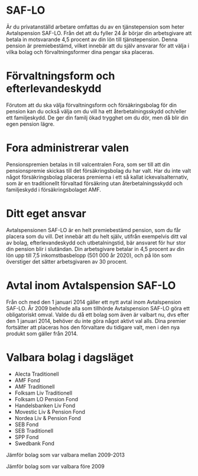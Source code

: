 # SAF-LO

Är du privatanställd arbetare omfattas du av en tjänstepension som heter Avtalspension SAF-LO. Från det att du fyller 24 år börjar din arbetsgivare att betala in motsvarande 4,5 procent av din lön till tjänstepension. Denna pension är premiebestämd, vilket innebär att du själv ansvarar för att välja i vilka bolag och förvaltningsformer dina pengar ska placeras.

# Förvaltningsform och efterlevandeskydd
Förutom att du ska välja förvaltningsform och försäkringsbolag för din pension kan du också välja om du vill ha ett återbetalningsskydd och/eller ett familjeskydd. De ger din familj ökad trygghet om du dör, men då blir din egen pension lägre.

# Fora administrerar valen
Pensionspremien betalas in till valcentralen Fora, som ser till att din pensionspremie skickas till det försäkringsbolag du har valt. Har du inte valt något försäkringsbolag placeras premierna i ett så kallat ickevalsalternativ, som är en traditionellt förvaltad försäkring utan återbetalningsskydd och familjeskydd i försäkringsbolaget AMF.

# Ditt eget ansvar
Avtalspensionen SAF-LO är en helt premiebestämd pension, som du får placera som du vill. Det innebär att du helt själv, utifrån exempelvis ditt val av bolag, efterlevandeskydd och utbetalningstid, bär ansvaret för hur stor din pension blir i slutändan. Din arbetsgivare betalar in 4,5 procent av din lön upp till 7,5 inkomstbasbelopp (501 000 år 2020), och på lön som överstiger det sätter arbetsgivaren av 30 procent.

# Avtal inom Avtalspension SAF-LO
Från och med den 1 januari 2014 gäller ett nytt avtal inom Avtalspension SAF-LO. År 2009 behövde alla som tillhörde Avtalspension SAF-LO göra ett obligatoriskt omval. Valde du då ett bolag som även är valbart nu, dvs efter den 1 januari 2014, behöver du inte göra något aktivt val alls. Dina premier fortsätter att placeras hos den förvaltare du tidigare valt, men i den nya produkt som gäller från 2014.

# Valbara bolag i dagsläget
- Alecta Traditionell
- AMF Fond
- AMF Traditionell
- Folksam Liv Traditionell
- Folksam LO Pension Fond
- Handelsbanken Liv Fond
- Movestic Liv & Pension Fond
- Nordea Liv & Pension Fond
- SEB Fond
- SEB Traditionell
- SPP Fond
- Swedbank Fond

Jämför bolag som var valbara mellan 2009-2013

Jämför bolag som var valbara före 2009